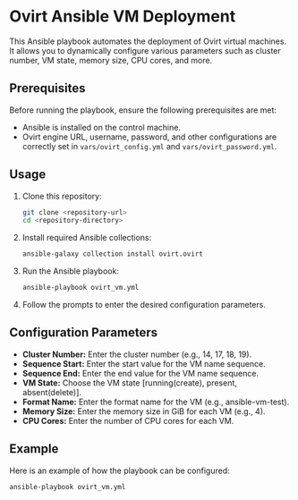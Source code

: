 # Ovirt Ansible VM Deployment

This Ansible playbook automates the deployment of Ovirt virtual machines. It allows you to dynamically configure various parameters such as cluster number, VM state, memory size, CPU cores, and more.

## Prerequisites

Before running the playbook, ensure the following prerequisites are met:

- Ansible is installed on the control machine.
- Ovirt engine URL, username, password, and other configurations are correctly set in `vars/ovirt_config.yml` and `vars/ovirt_password.yml`.

## Usage

1. Clone this repository:

    ```bash
    git clone <repository-url>
    cd <repository-directory>
    ```

2. Install required Ansible collections:

    ```bash
    ansible-galaxy collection install ovirt.ovirt
    ```

3. Run the Ansible playbook:

    ```bash
    ansible-playbook ovirt_vm.yml
    ```

4. Follow the prompts to enter the desired configuration parameters.

## Configuration Parameters

- **Cluster Number:** Enter the cluster number (e.g., 14, 17, 18, 19).
- **Sequence Start:** Enter the start value for the VM name sequence.
- **Sequence End:** Enter the end value for the VM name sequence.
- **VM State:** Choose the VM state [running(create), present, absent(delete)].
- **Format Name:** Enter the format name for the VM (e.g., ansible-vm-test).
- **Memory Size:** Enter the memory size in GiB for each VM (e.g., 4).
- **CPU Cores:** Enter the number of CPU cores for each VM.

## Example

Here is an example of how the playbook can be configured:

```bash
ansible-playbook ovirt_vm.yml

